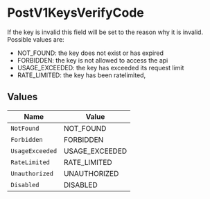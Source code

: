 # PostV1KeysVerifyCode

If the key is invalid this field will be set to the reason why it is invalid.
Possible values are:
- NOT_FOUND: the key does not exist or has expired
- FORBIDDEN: the key is not allowed to access the api
- USAGE_EXCEEDED: the key has exceeded its request limit
- RATE_LIMITED: the key has been ratelimited,



## Values

| Name            | Value           |
| --------------- | --------------- |
| `NotFound`      | NOT_FOUND       |
| `Forbidden`     | FORBIDDEN       |
| `UsageExceeded` | USAGE_EXCEEDED  |
| `RateLimited`   | RATE_LIMITED    |
| `Unauthorized`  | UNAUTHORIZED    |
| `Disabled`      | DISABLED        |
